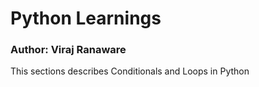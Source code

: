 # Python Learnings
### Author: Viraj Ranaware

This sections describes Conditionals and Loops in Python
